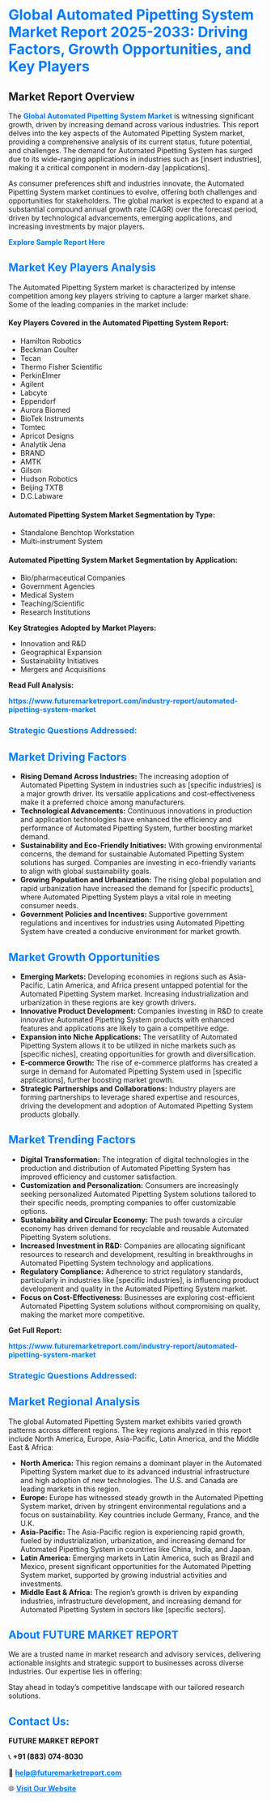 <h1 style="color: #007BFF;">Global Automated Pipetting System Market Report 2025-2033: Driving Factors, Growth Opportunities, and Key Players</h1>

<section id="overview">
<h2>Market Report Overview</h2>
<p>The <a href="https://www.futuremarketreport.com/industry-report/automated-pipetting-system-market" style="color: #007BFF; text-decoration: none;"><strong>Global Automated Pipetting System Market</strong></a> is witnessing significant growth, driven by increasing demand across various industries. This report delves into the key aspects of the Automated Pipetting System market, providing a comprehensive analysis of its current status, future potential, and challenges. The demand for Automated Pipetting System has surged due to its wide-ranging applications in industries such as [insert industries], making it a critical component in modern-day [applications].</p>
<p>As consumer preferences shift and industries innovate, the Automated Pipetting System market continues to evolve, offering both challenges and opportunities for stakeholders. The global market is expected to expand at a substantial compound annual growth rate (CAGR) over the forecast period, driven by technological advancements, emerging applications, and increasing investments by major players.</p>
</section>

<section id="overview">
<p><a href="https://www.futuremarketreport.com/request-sample/reportId=43018" style="color: #007BFF; text-decoration: none;"><strong>Explore Sample Report Here</strong></a></p>
</section>

<section id="key-players">
<h2 style="color: #007BFF;">Market Key Players Analysis</h2>
<p>The Automated Pipetting System market is characterized by intense competition among key players striving to capture a larger market share. Some of the leading companies in the market include:</p>
<h4>Key Players Covered in the Automated Pipetting System Report:</h4>
<ul><li>Hamilton Robotics</li><li>Beckman Coulter</li><li>Tecan</li><li>Thermo Fisher Scientific</li><li>PerkinElmer</li><li>Agilent</li><li>Labcyte</li><li>Eppendorf</li><li>Aurora Biomed</li><li>BioTek Instruments</li><li>Tomtec</li><li>Apricot Designs</li><li>Analytik Jena</li><li>BRAND</li><li>AMTK</li><li>Gilson</li><li>Hudson Robotics</li><li>Beijing TXTB</li><li>D.C.Labware</li></ul>
<h4>Automated Pipetting System Market Segmentation by Type:</h4>
<ul><li>Standalone Benchtop Workstation</li><li>Multi-instrument System</li></ul>

<h4>Automated Pipetting System Market Segmentation by Application:</h4>
<ul><li>Bio/pharmaceutical Companies</li><li>Government Agencies</li><li>Medical System</li><li>Teaching/Scientific</li><li>Research Institutions</li></ul>
<p><strong>Key Strategies Adopted by Market Players:</strong></p>
<ul>
<li>Innovation and R&D</li>
<li>Geographical Expansion</li>
<li>Sustainability Initiatives</li>
<li>Mergers and Acquisitions</li>
</ul>
</section>

<section>
<p><strong>Read Full Analysis: </strong></p><a href="https://www.futuremarketreport.com/industry-report/automated-pipetting-system-market" style="color: #007BFF; text-decoration: none;"><strong>https://www.futuremarketreport.com/industry-report/automated-pipetting-system-market</strong></a>
<h3 style="color: #007BFF;">Strategic Questions Addressed:</h3>
</section>

<section id="driving-factors">
<h2 style="color: #007BFF;">Market Driving Factors</h2>
<ul>
<li><strong>Rising Demand Across Industries:</strong> The increasing adoption of Automated Pipetting System in industries such as [specific industries] is a major growth driver. Its versatile applications and cost-effectiveness make it a preferred choice among manufacturers.</li>
<li><strong>Technological Advancements:</strong> Continuous innovations in production and application technologies have enhanced the efficiency and performance of Automated Pipetting System, further boosting market demand.</li>
<li><strong>Sustainability and Eco-Friendly Initiatives:</strong> With growing environmental concerns, the demand for sustainable Automated Pipetting System solutions has surged. Companies are investing in eco-friendly variants to align with global sustainability goals.</li>
<li><strong>Growing Population and Urbanization:</strong> The rising global population and rapid urbanization have increased the demand for [specific products], where Automated Pipetting System plays a vital role in meeting consumer needs.</li>
<li><strong>Government Policies and Incentives:</strong> Supportive government regulations and incentives for industries using Automated Pipetting System have created a conducive environment for market growth.</li>
</ul>
</section>

<section id="growth-opportunities">
<h2 style="color: #007BFF;">Market Growth Opportunities</h2>
<ul>
<li><strong>Emerging Markets:</strong> Developing economies in regions such as Asia-Pacific, Latin America, and Africa present untapped potential for the Automated Pipetting System market. Increasing industrialization and urbanization in these regions are key growth drivers.</li>
<li><strong>Innovative Product Development:</strong> Companies investing in R&D to create innovative Automated Pipetting System products with enhanced features and applications are likely to gain a competitive edge.</li>
<li><strong>Expansion into Niche Applications:</strong> The versatility of Automated Pipetting System allows it to be utilized in niche markets such as [specific niches], creating opportunities for growth and diversification.</li>
<li><strong>E-commerce Growth:</strong> The rise of e-commerce platforms has created a surge in demand for Automated Pipetting System used in [specific applications], further boosting market growth.</li>
<li><strong>Strategic Partnerships and Collaborations:</strong> Industry players are forming partnerships to leverage shared expertise and resources, driving the development and adoption of Automated Pipetting System products globally.</li>
</ul>
</section>

<section id="trending-factors">
<h2 style="color: #007BFF;">Market Trending Factors</h2>
<ul>
<li><strong>Digital Transformation:</strong> The integration of digital technologies in the production and distribution of Automated Pipetting System has improved efficiency and customer satisfaction.</li>
<li><strong>Customization and Personalization:</strong> Consumers are increasingly seeking personalized Automated Pipetting System solutions tailored to their specific needs, prompting companies to offer customizable options.</li>
<li><strong>Sustainability and Circular Economy:</strong> The push towards a circular economy has driven demand for recyclable and reusable Automated Pipetting System solutions.</li>
<li><strong>Increased Investment in R&D:</strong> Companies are allocating significant resources to research and development, resulting in breakthroughs in Automated Pipetting System technology and applications.</li>
<li><strong>Regulatory Compliance:</strong> Adherence to strict regulatory standards, particularly in industries like [specific industries], is influencing product development and quality in the Automated Pipetting System market.</li>
<li><strong>Focus on Cost-Effectiveness:</strong> Businesses are exploring cost-efficient Automated Pipetting System solutions without compromising on quality, making the market more competitive.</li>
</ul>
</section>

<section>
<p><strong>Get Full Report: </strong></p><a href="https://www.futuremarketreport.com/industry-report/automated-pipetting-system-market" style="color: #007BFF; text-decoration: none;"><strong>https://www.futuremarketreport.com/industry-report/automated-pipetting-system-market</strong></a>
<h3 style="color: #007BFF;">Strategic Questions Addressed:</h3>
</section>


<section id="regional-analysis">
<h2 style="color: #007BFF;">Market Regional Analysis</h2>
<p>The global Automated Pipetting System market exhibits varied growth patterns across different regions. The key regions analyzed in this report include North America, Europe, Asia-Pacific, Latin America, and the Middle East & Africa:</p>
<ul>
<li><strong>North America:</strong> This region remains a dominant player in the Automated Pipetting System market due to its advanced industrial infrastructure and high adoption of new technologies. The U.S. and Canada are leading markets in this region.</li>
<li><strong>Europe:</strong> Europe has witnessed steady growth in the Automated Pipetting System market, driven by stringent environmental regulations and a focus on sustainability. Key countries include Germany, France, and the U.K.</li>
<li><strong>Asia-Pacific:</strong> The Asia-Pacific region is experiencing rapid growth, fueled by industrialization, urbanization, and increasing demand for Automated Pipetting System in countries like China, India, and Japan.</li>
<li><strong>Latin America:</strong> Emerging markets in Latin America, such as Brazil and Mexico, present significant opportunities for the Automated Pipetting System market, supported by growing industrial activities and investments.</li>
<li><strong>Middle East & Africa:</strong> The region’s growth is driven by expanding industries, infrastructure development, and increasing demand for Automated Pipetting System in sectors like [specific sectors].</li>
</ul>
</section>

<footer>
<h2 style="color: #007BFF;">About FUTURE MARKET REPORT</h2>
<p>We are a trusted name in market research and advisory services, delivering actionable insights and strategic support to businesses across diverse industries. Our expertise lies in offering:</p>

<p>Stay ahead in today’s competitive landscape with our tailored research solutions.</p>

<h2 style="color: #007BFF;">Contact Us:</h2>
<p><strong>FUTURE MARKET REPORT</strong></p>
<p>📞 <strong>+91 (883) 074-8030</strong></p>
<p>📧 <strong><a href="mailto:help@futuremarketreport.com" style="color: #007BFF;">help@futuremarketreport.com</a></strong></p>
<p>🌐 <strong><a href="https://www.futuremarketreport.com/" style="color: #007BFF;">Visit Our Website</a></strong></p>
</footer>